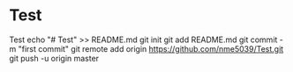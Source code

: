 # Test
Test
echo "# Test" >> README.md
git init
git add README.md
git commit -m "first commit"
git remote add origin https://github.com/nme5039/Test.git
git push -u origin master
